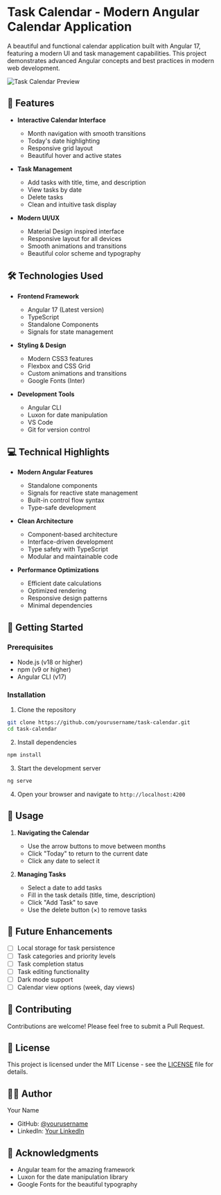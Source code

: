 # Task Calendar - Modern Angular Calendar Application

A beautiful and functional calendar application built with Angular 17, featuring a modern UI and task management capabilities. This project demonstrates advanced Angular concepts and best practices in modern web development.

![Task Calendar Preview](https://i.imgur.com/placeholder.png)

## 🚀 Features

- **Interactive Calendar Interface**
  - Month navigation with smooth transitions
  - Today's date highlighting
  - Responsive grid layout
  - Beautiful hover and active states

- **Task Management**
  - Add tasks with title, time, and description
  - View tasks by date
  - Delete tasks
  - Clean and intuitive task display

- **Modern UI/UX**
  - Material Design inspired interface
  - Responsive layout for all devices
  - Smooth animations and transitions
  - Beautiful color scheme and typography

## 🛠️ Technologies Used

- **Frontend Framework**
  - Angular 17 (Latest version)
  - TypeScript
  - Standalone Components
  - Signals for state management

- **Styling & Design**
  - Modern CSS3 features
  - Flexbox and CSS Grid
  - Custom animations and transitions
  - Google Fonts (Inter)

- **Development Tools**
  - Angular CLI
  - Luxon for date manipulation
  - VS Code
  - Git for version control

## 💻 Technical Highlights

- **Modern Angular Features**
  - Standalone components
  - Signals for reactive state management
  - Built-in control flow syntax
  - Type-safe development

- **Clean Architecture**
  - Component-based architecture
  - Interface-driven development
  - Type safety with TypeScript
  - Modular and maintainable code

- **Performance Optimizations**
  - Efficient date calculations
  - Optimized rendering
  - Responsive design patterns
  - Minimal dependencies

## 🚀 Getting Started

### Prerequisites
- Node.js (v18 or higher)
- npm (v9 or higher)
- Angular CLI (v17)

### Installation

1. Clone the repository
```bash
git clone https://github.com/yourusername/task-calendar.git
cd task-calendar
```

2. Install dependencies
```bash
npm install
```

3. Start the development server
```bash
ng serve
```

4. Open your browser and navigate to `http://localhost:4200`

## 📱 Usage

1. **Navigating the Calendar**
   - Use the arrow buttons to move between months
   - Click "Today" to return to the current date
   - Click any date to select it

2. **Managing Tasks**
   - Select a date to add tasks
   - Fill in the task details (title, time, description)
   - Click "Add Task" to save
   - Use the delete button (×) to remove tasks

## 🎯 Future Enhancements

- [ ] Local storage for task persistence
- [ ] Task categories and priority levels
- [ ] Task completion status
- [ ] Task editing functionality
- [ ] Dark mode support
- [ ] Calendar view options (week, day views)

## 🤝 Contributing

Contributions are welcome! Please feel free to submit a Pull Request.

## 📝 License

This project is licensed under the MIT License - see the [LICENSE](LICENSE) file for details.

## 👨‍💻 Author

Your Name
- GitHub: [@yourusername](https://github.com/yourusername)
- LinkedIn: [Your LinkedIn](https://linkedin.com/in/yourprofile)

## 🙏 Acknowledgments

- Angular team for the amazing framework
- Luxon for the date manipulation library
- Google Fonts for the beautiful typography 